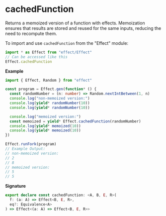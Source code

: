 # cachedFunction

Returns a memoized version of a function with effects. Memoization ensures
that results are stored and reused for the same inputs, reducing the need to
recompute them.

To import and use `cachedFunction` from the "Effect" module:

```ts
import * as Effect from "effect/Effect"
// Can be accessed like this
Effect.cachedFunction
```

**Example**

```ts
import { Effect, Random } from "effect"

const program = Effect.gen(function* () {
  const randomNumber = (n: number) => Random.nextIntBetween(1, n)
  console.log("non-memoized version:")
  console.log(yield* randomNumber(10))
  console.log(yield* randomNumber(10))

  console.log("memoized version:")
  const memoized = yield* Effect.cachedFunction(randomNumber)
  console.log(yield* memoized(10))
  console.log(yield* memoized(10))
})

Effect.runFork(program)
// Example Output:
// non-memoized version:
// 2
// 8
// memoized version:
// 5
// 5
```

**Signature**

```ts
export declare const cachedFunction: <A, B, E, R>(
  f: (a: A) => Effect<B, E, R>,
  eq?: Equivalence<A>
) => Effect<(a: A) => Effect<B, E, R>>
```
